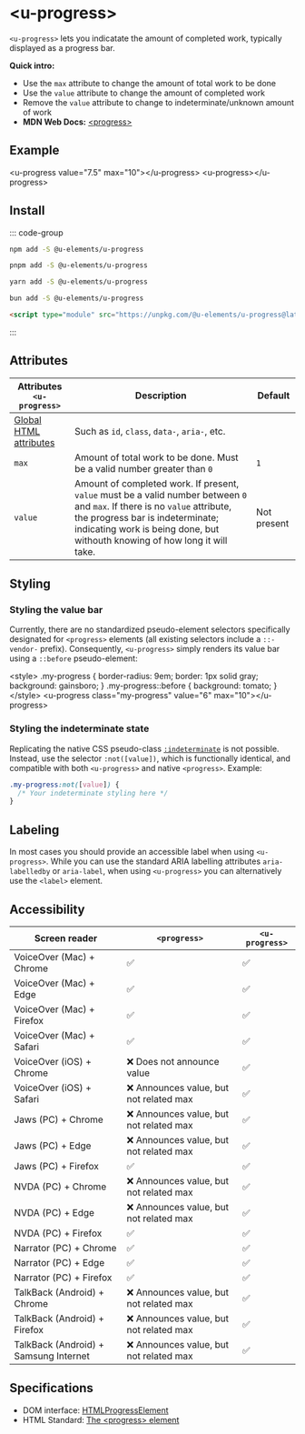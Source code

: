 <script setup>
import { data } from '../filesize.data.ts'
</script>

# &lt;u-progress&gt; <mark data-badge="html"></mark>
`<u-progress>` lets you indicatate the amount of completed work, typically displayed as a progress bar.

**Quick intro:**
- Use the `max` attribute to change the amount of total work to be done
- Use the `value` attribute to change the amount of completed work
- Remove the `value` attribute to change to indeterminate/unknown amount of work
- **MDN Web Docs:** [&lt;progress&gt;](https://developer.mozilla.org/en-US/docs/Web/HTML/Element/progress)

## Example
<Sandbox>
&lt;u-progress value="7.5" max="10"&gt;&lt;/u-progress&gt;
&lt;u-progress&gt;&lt;/u-progress&gt;
</Sandbox>

## Install <mark :data-badge="data['u-progress']"></mark>

::: code-group

```bash [NPM]
npm add -S @u-elements/u-progress
```

```bash [PNPM]
pnpm add -S @u-elements/u-progress
```

```bash [Yarn]
yarn add -S @u-elements/u-progress
```

```bash [Bun]
bun add -S @u-elements/u-progress
```

```html [CDN]
<script type="module" src="https://unpkg.com/@u-elements/u-progress@latest/dist/u-progress.js"></script>
```
:::

## Attributes

| Attributes `<u-progress>` | Description |  Default |
| - | - | - |
| [Global HTML attributes](https://developer.mozilla.org/en-US/docs/Web/HTML/Global_attributes) | Such as `id`, `class`, `data-`, `aria-`, etc. ||
| `max` | Amount of total work to be done. Must be a valid number greater than `0` | `1` |
| `value` | Amount of completed work. If present, `value` must be a valid number between `0` and `max`. If there is no `value` attribute, the progress bar is indeterminate; indicating work is being done, but withouth knowing of how long it will take. | Not present |

## Styling

### Styling the value bar
Currently, there are no standardized pseudo-element selectors specifically designated for `<progress>` elements (all existing selectors include a `::-vendor-` prefix). Consequently, `<u-progress>` simply renders its value bar using a `::before` pseudo-element:

<Sandbox>
&lt;style&gt;
  .my-progress {
    border-radius: 9em;
    border: 1px solid gray;
    background: gainsboro;
  }
  .my-progress::before {
    background: tomato;
  }
&lt;/style&gt;
&lt;u-progress class="my-progress" value="6" max="10"&gt;&lt;/u-progress&gt;
</Sandbox>

### Styling the indeterminate state
Replicating the native CSS pseudo-class [`:indeterminate`](https://developer.mozilla.org/en-US/docs/Web/CSS/:indeterminate) is not possible. Instead, use the selector `:not([value])`, which is functionally identical, and compatible with both `<u-progress>` and native `<progress>`. Example:
```css
.my-progress:not([value]) {
  /* Your indeterminate styling here */
}
```

## Labeling

In most cases you should provide an accessible label when using `<u-progress>`. While you can use the standard ARIA labelling attributes `aria-labelledby` or `aria-label`, when using `<u-progress>` you can alternatively use the `<label>` element.

<!--## Describing a loading region
If the `<u-progress>` element is describing the loading progress of a region on your page, use `aria-describedby="my-progress-id"` to point to the `<u-progress id="my-progress-id">`, and set `aria-busy="true"` on the region that is loading. Removing the `aria-busy` attribute when it has finished loading.-->

## Accessibility

| Screen reader | `<progress>` | `<u-progress>` |
| --- | --- | --- |
| VoiceOver (Mac) + Chrome | :white_check_mark: | :white_check_mark: |
| VoiceOver (Mac) + Edge | :white_check_mark: | :white_check_mark: |
| VoiceOver (Mac) + Firefox | :white_check_mark: | :white_check_mark: |
| VoiceOver (Mac) + Safari | :white_check_mark: | :white_check_mark: |
| VoiceOver (iOS) + Chrome | :x: Does not announce value | :white_check_mark: |
| VoiceOver (iOS) + Safari | :x: Announces value, but not related max | :white_check_mark: |
| Jaws (PC) + Chrome | :x: Announces value, but not related max | :white_check_mark: |
| Jaws (PC) + Edge | :x: Announces value, but not related max | :white_check_mark: |
| Jaws (PC) + Firefox | :white_check_mark: | :white_check_mark: |
| NVDA (PC) + Chrome | :x: Announces value, but not related max | :white_check_mark: |
| NVDA (PC) + Edge | :x: Announces value, but not related max | :white_check_mark: |
| NVDA (PC) + Firefox | :white_check_mark: | :white_check_mark: |
| Narrator (PC) + Chrome | :white_check_mark: | :white_check_mark: |
| Narrator (PC) + Edge | :white_check_mark: | :white_check_mark: |
| Narrator (PC) + Firefox | :white_check_mark: | :white_check_mark: |
| TalkBack (Android) + Chrome | :x: Announces value, but not related max | :white_check_mark: |
| TalkBack (Android) + Firefox | :x: Announces value, but not related max | :white_check_mark: |
| TalkBack (Android) + Samsung Internet | :x: Announces value, but not related max | :white_check_mark: |

## Specifications

- DOM interface: [HTMLProgressElement](https://developer.mozilla.org/en-US/docs/Web/API/HTMLProgressElement)
- HTML Standard: [The &lt;progress&gt; element](https://html.spec.whatwg.org/multipage/interactive-elements.html#the-progress-element)